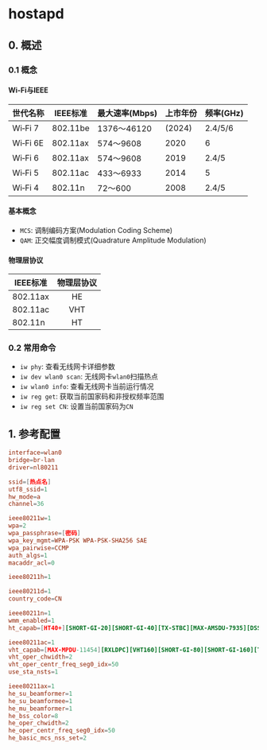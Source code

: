 # hostapd

## 0. 概述

### 0.1 概念

#### Wi-Fi与IEEE

| 世代名称 | IEEE标准 | 最大速率(Mbps) | 上市年份 | 频率(GHz) |
| -- | -- | -- | -- | -- |
| Wi‑Fi 7 | 802.11be | 1376～46120 | (2024) | 2.4/5/6 |
| Wi‑Fi 6E | 802.11ax | 574～9608 | 2020 | 6 |
| Wi‑Fi 6 | 802.11ax | 574～9608 | 2019 | 2.4/5 |
| Wi‑Fi 5 | 802.11ac | 433～6933 | 2014 | 5 |
| Wi‑Fi 4 | 802.11n | 72～600 | 2008 | 2.4/5 |

#### 基本概念

* `MCS`: 调制编码方案(Modulation Coding Scheme)
* `QAM`: 正交幅度调制模式(Quadrature Amplitude Modulation)

#### 物理层协议

| IEEE标准 | 物理层协议 |
| -- | :--: |
| 802.11ax | HE |
| 802.11ac | VHT |
| 802.11n | HT |

### 0.2 常用命令

* `iw phy`: 查看无线网卡详细参数
* `iw dev wlan0 scan`: 无线网卡`wlan0`扫描热点
* `iw wlan0 info`: 查看无线网卡当前运行情况
* `iw reg get`: 获取当前国家码和非授权频率范围
* `iw reg set CN`: 设置当前国家码为`CN`

## 1. 参考配置

```conf
interface=wlan0
bridge=br-lan
driver=nl80211

ssid=[热点名]
utf8_ssid=1
hw_mode=a
channel=36

ieee80211w=1
wpa=2
wpa_passphrase=[密码]
wpa_key_mgmt=WPA-PSK WPA-PSK-SHA256 SAE
wpa_pairwise=CCMP
auth_algs=1
macaddr_acl=0

ieee80211h=1

ieee80211d=1
country_code=CN

ieee80211n=1
wmm_enabled=1
ht_capab=[HT40+][SHORT-GI-20][SHORT-GI-40][TX-STBC][MAX-AMSDU-7935][DSSS_CCK-40]

ieee80211ac=1
vht_capab=[MAX-MPDU-11454][RXLDPC][VHT160][SHORT-GI-80][SHORT-GI-160][TX-STBC-2BY1][RX-STBC-1][SU-BEAMFORMER][SU-BEAMFORMEE][MAX-A-MPDU-LEN-EXP3][RX-ANTENNA-PATTERN][TX-ANTENNA-PATTERN]
vht_oper_chwidth=2
vht_oper_centr_freq_seg0_idx=50
use_sta_nsts=1

ieee80211ax=1
he_su_beamformer=1
he_su_beamformee=1
he_mu_beamformer=1
he_bss_color=8
he_oper_chwidth=2
he_oper_centr_freq_seg0_idx=50
he_basic_mcs_nss_set=2
```
